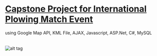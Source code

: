 # [Capstone Project for International Plowing Match Event](https://github.com/chharam/Capstone_IPM_RV.git)
using Google Map API, KML File, AJAX, Javascript, ASP.Net, C#, MySQL
<br>
<br>
<br>
![alt tag](https://github.com/chharam/Capstone_IPM_RV/blob/master/docs/readme.jpg) 

<br>
